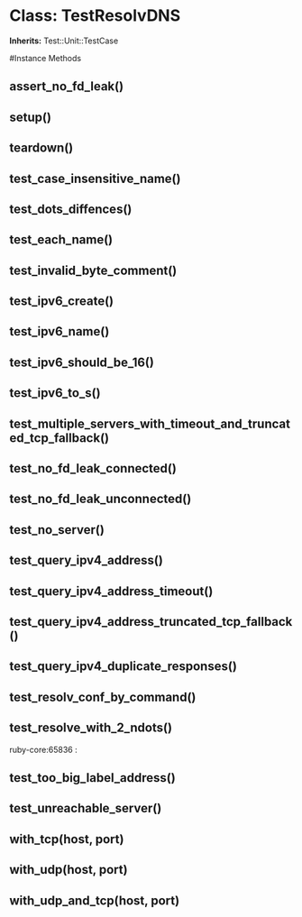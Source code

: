 # Class: TestResolvDNS
**Inherits:** Test::Unit::TestCase
    




#Instance Methods
## assert_no_fd_leak() [](#method-i-assert_no_fd_leak)

## setup() [](#method-i-setup)

## teardown() [](#method-i-teardown)

## test_case_insensitive_name() [](#method-i-test_case_insensitive_name)

## test_dots_diffences() [](#method-i-test_dots_diffences)

## test_each_name() [](#method-i-test_each_name)

## test_invalid_byte_comment() [](#method-i-test_invalid_byte_comment)

## test_ipv6_create() [](#method-i-test_ipv6_create)

## test_ipv6_name() [](#method-i-test_ipv6_name)

## test_ipv6_should_be_16() [](#method-i-test_ipv6_should_be_16)

## test_ipv6_to_s() [](#method-i-test_ipv6_to_s)

## test_multiple_servers_with_timeout_and_truncated_tcp_fallback() [](#method-i-test_multiple_servers_with_timeout_and_truncated_tcp_fallback)

## test_no_fd_leak_connected() [](#method-i-test_no_fd_leak_connected)

## test_no_fd_leak_unconnected() [](#method-i-test_no_fd_leak_unconnected)

## test_no_server() [](#method-i-test_no_server)

## test_query_ipv4_address() [](#method-i-test_query_ipv4_address)

## test_query_ipv4_address_timeout() [](#method-i-test_query_ipv4_address_timeout)

## test_query_ipv4_address_truncated_tcp_fallback() [](#method-i-test_query_ipv4_address_truncated_tcp_fallback)

## test_query_ipv4_duplicate_responses() [](#method-i-test_query_ipv4_duplicate_responses)

## test_resolv_conf_by_command() [](#method-i-test_resolv_conf_by_command)

## test_resolve_with_2_ndots() [](#method-i-test_resolve_with_2_ndots)
ruby-core:65836
:   

## test_too_big_label_address() [](#method-i-test_too_big_label_address)

## test_unreachable_server() [](#method-i-test_unreachable_server)

## with_tcp(host, port) [](#method-i-with_tcp)

## with_udp(host, port) [](#method-i-with_udp)

## with_udp_and_tcp(host, port) [](#method-i-with_udp_and_tcp)

